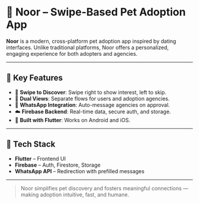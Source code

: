 # 🐾 Noor – Swipe-Based Pet Adoption App

**Noor** is a modern, cross-platform pet adoption app inspired by dating interfaces. Unlike traditional platforms, Noor offers a personalized, engaging experience for both adopters and agencies.

---

## 🚀 Key Features

- 🎯 **Swipe to Discover**: Swipe right to show interest, left to skip.
- 🏢 **Dual Views**: Separate flows for users and adoption agencies.
- 💬 **WhatsApp Integration**: Auto-message agencies on approval.
- ☁️ **Firebase Backend**: Real-time data, secure auth, and storage.
- 📱 **Built with Flutter**: Works on Android and iOS.

---

## 🔧 Tech Stack

- **Flutter** – Frontend UI  
- **Firebase** – Auth, Firestore, Storage  
- **WhatsApp API** – Redirection with prefilled messages

---

> Noor simplifies pet discovery and fosters meaningful connections — making adoption intuitive, fast, and humane.
